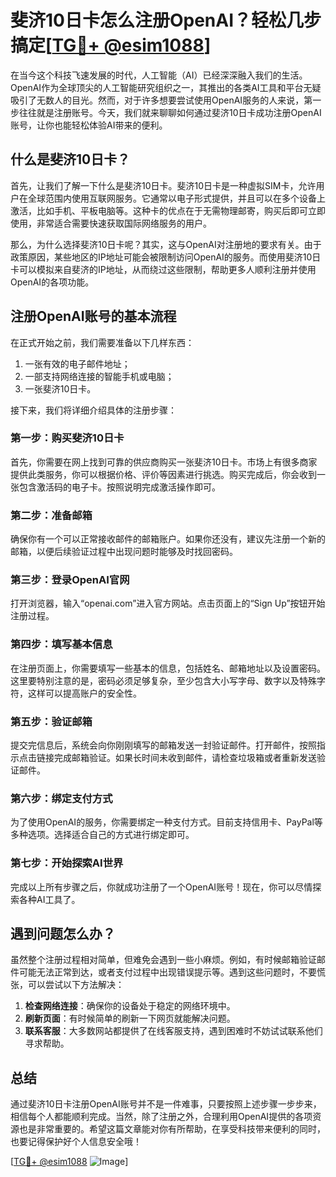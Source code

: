 # 斐济10日卡怎么注册OpenAI？轻松几步搞定[[TG💪+ @esim1088](https://t.me/s/esim1088)]

在当今这个科技飞速发展的时代，人工智能（AI）已经深深融入我们的生活。OpenAI作为全球顶尖的人工智能研究组织之一，其推出的各类AI工具和平台无疑吸引了无数人的目光。然而，对于许多想要尝试使用OpenAI服务的人来说，第一步往往就是注册账号。今天，我们就来聊聊如何通过斐济10日卡成功注册OpenAI账号，让你也能轻松体验AI带来的便利。

## 什么是斐济10日卡？

首先，让我们了解一下什么是斐济10日卡。斐济10日卡是一种虚拟SIM卡，允许用户在全球范围内使用互联网服务。它通常以电子形式提供，并且可以在多个设备上激活，比如手机、平板电脑等。这种卡的优点在于无需物理邮寄，购买后即可立即使用，非常适合需要快速获取国际网络服务的用户。

那么，为什么选择斐济10日卡呢？其实，这与OpenAI对注册地的要求有关。由于政策原因，某些地区的IP地址可能会被限制访问OpenAI的服务。而使用斐济10日卡可以模拟来自斐济的IP地址，从而绕过这些限制，帮助更多人顺利注册并使用OpenAI的各项功能。

## 注册OpenAI账号的基本流程

在正式开始之前，我们需要准备以下几样东西：
1. 一张有效的电子邮件地址；
2. 一部支持网络连接的智能手机或电脑；
3. 一张斐济10日卡。

接下来，我们将详细介绍具体的注册步骤：

### 第一步：购买斐济10日卡

首先，你需要在网上找到可靠的供应商购买一张斐济10日卡。市场上有很多商家提供此类服务，你可以根据价格、评价等因素进行挑选。购买完成后，你会收到一张包含激活码的电子卡。按照说明完成激活操作即可。

### 第二步：准备邮箱

确保你有一个可以正常接收邮件的邮箱账户。如果你还没有，建议先注册一个新的邮箱，以便后续验证过程中出现问题时能够及时找回密码。

### 第三步：登录OpenAI官网

打开浏览器，输入“openai.com”进入官方网站。点击页面上的“Sign Up”按钮开始注册过程。

### 第四步：填写基本信息

在注册页面上，你需要填写一些基本的信息，包括姓名、邮箱地址以及设置密码。这里要特别注意的是，密码必须足够复杂，至少包含大小写字母、数字以及特殊字符，这样可以提高账户的安全性。

### 第五步：验证邮箱

提交完信息后，系统会向你刚刚填写的邮箱发送一封验证邮件。打开邮件，按照指示点击链接完成邮箱验证。如果长时间未收到邮件，请检查垃圾箱或者重新发送验证邮件。

### 第六步：绑定支付方式

为了使用OpenAI的服务，你需要绑定一种支付方式。目前支持信用卡、PayPal等多种选项。选择适合自己的方式进行绑定即可。

### 第七步：开始探索AI世界

完成以上所有步骤之后，你就成功注册了一个OpenAI账号！现在，你可以尽情探索各种AI工具了。

## 遇到问题怎么办？

虽然整个注册过程相对简单，但难免会遇到一些小麻烦。例如，有时候邮箱验证邮件可能无法正常到达，或者支付过程中出现错误提示等。遇到这些问题时，不要慌张，可以尝试以下方法解决：

1. **检查网络连接**：确保你的设备处于稳定的网络环境中。
2. **刷新页面**：有时候简单的刷新一下网页就能解决问题。
3. **联系客服**：大多数网站都提供了在线客服支持，遇到困难时不妨试试联系他们寻求帮助。

## 总结

通过斐济10日卡注册OpenAI账号并不是一件难事，只要按照上述步骤一步步来，相信每个人都能顺利完成。当然，除了注册之外，合理利用OpenAI提供的各项资源也是非常重要的。希望这篇文章能对你有所帮助，在享受科技带来便利的同时，也要记得保护好个人信息安全哦！

[[TG💪+ @esim1088](https://t.me/s/esim1088) ![Image](https://i.postimg.cc/4NQfJmqS/Snipaste-2025-05-13-00-14-12.png)]
